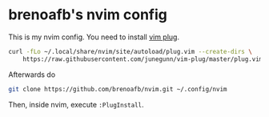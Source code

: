 # brenoafb's nvim config
This is my nvim config.
You need to install [vim plug](https://github.com/junegunn/vim-plug).

``` bash
curl -fLo ~/.local/share/nvim/site/autoload/plug.vim --create-dirs \
    https://raw.githubusercontent.com/junegunn/vim-plug/master/plug.vim

```

Afterwards do

```bash
git clone https://github.com/brenoafb/nvim.git ~/.config/nvim

```

Then, inside nvim, execute `:PlugInstall`.
